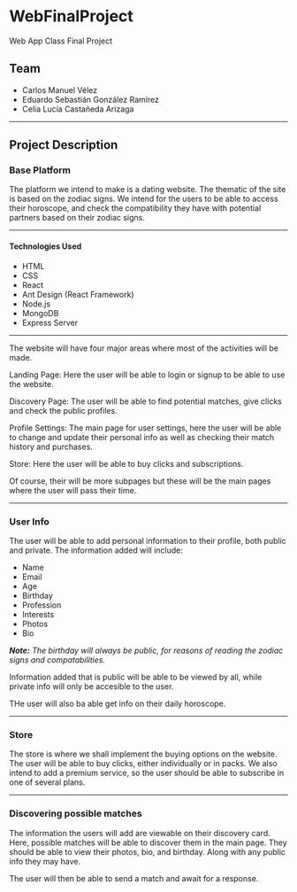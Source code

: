 # WebFinalProject

Web App Class Final Project

## Team

- Carlos Manuel Vélez
- Eduardo Sebastián González Ramírez
- Celia Lucía Castañeda Arizaga

---

## Project Description

### Base Platform

The platform we intend to make is a dating website. The thematic of the site is based on the zodiac signs.
We intend for the users to be able to access their horoscope, and check the compatibility they have with
potential partners based on their zodiac signs.

---

#### Technologies Used

- HTML
- CSS
- React
- Ant Design (React Framework)
- Node.js
- MongoDB
- Express Server

---

The website will have four major areas where most of the activities will be made.

Landing Page:
Here the user will be able to login or signup to be able to use the website.

Discovery Page:
The user will be able to find potential matches, give clicks and check the public profiles.

Profile Settings:
The main page for user settings, here the user will be able to change and update their personal info
as well as checking their match history and purchases.

Store:
Here the user will be able to buy clicks and subscriptions.

Of course, their will be more subpages but these will be the main pages where the user will pass their time.

---

### User Info

The user will be able to add personal information to their profile, both public and private.
The information added will include:

- Name
- Email
- Age
- Birthday
- Profession
- Interests
- Photos
- Bio

_**Note:** The birthday will always be public, for reasons of reading the zodiac signs and compatabilities._

Information added that is public will be able to be viewed by all, while private info will only be accesible to
the user.

THe user will also ba able get info on their daily horoscope.

---

### Store

The store is where we shall implement the buying options
on the website. The user will be able to buy clicks,
either individually or in packs. We also intend to
add a premium service, so the user should be able to
subscribe in one of several plans.

---

### Discovering possible matches

The information the users will add are viewable
on their discovery card. Here, possible matches will
be able to discover them in the main page. They
should be able to view their photos, bio, and
birthday. Along with any public info they may have.

The user will then be able to send a match and
await for a response.
